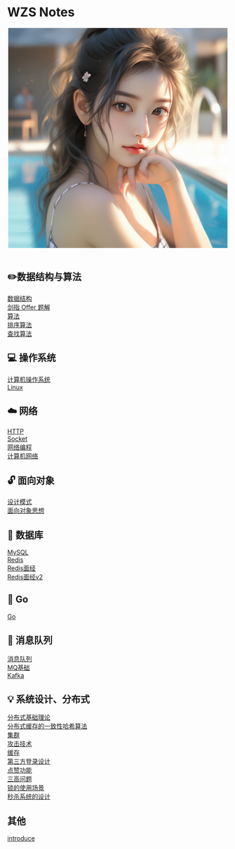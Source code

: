 # WZS Notes

<div align="center">
    <img src="./../assets/g4.png" width="500px">
</div>

<br>

##  ✏️数据结构与算法
[数据结构](mynotes/数据结构/数据结构.md) <br>
[剑指 Offer 题解](notes/剑指%20offer%20题解.md) <br>
[算法](notes/算法.md)<br>
[排序算法](notes/排序算法.md)<br>
[查找算法](notes/查找算法.md)<br>

## 💻 操作系统
[计算机操作系统](notes/计算机操作系统.md) <br>
[Linux](notes/Linux.md)<br>

## ☁️ 网络
[HTTP](notes/HTTP.md) <br>
[Socket](notes/Socket.md)<br>
[网络编程](notes/网络编程.md) <br>
[计算机网络](mynotes/network/network.md) <br>

## 🔓 面向对象
[设计模式](notes/设计模式.md) <br>
[面向对象思想](notes/面向对象思想.md)<br>

## 💾 数据库
[MySQL](notes/MySQL.md) <br>
[Redis](notes/Redis.md) <br>
[Redis面经](mynotes/redis/RedisQuestion.md)<br>
[Redis面经v2](mynotes/redis/redis_question_v2.md)<br>

## 🦦 Go
[Go](mynotes/Go/go-interview.md)<br>

## 🚅 消息队列
[消息队列](notes/消息队列.md)<br>
[MQ基础](mynotes/mq/mq.md)<br>
[Kafka](mynotes/mq/kafka.md)<br>

## 💡 系统设计、分布式
[分布式基础理论](notes/分布式.md) <br>
[分布式缓存的一致性哈希算法](mynotes/分布式缓存的一致性哈希算法.md) <br>
[集群](notes/集群.md) <br>
[攻击技术](notes/攻击技术.md) <br>
[缓存](notes/缓存.md) <br>
[第三方登录设计](mynotes/SystemDesign/第三方登录.md)<br>
[点赞功能](mynotes/SystemDesign/点赞功能.md)<br>
[三高问题](mynotes/SystemDesign/ThreeHigh.md)<br>
[锁的使用场景](mynotes/Lock/LockUsage.md)<br>
[秒杀系统的设计](mynotes/秒杀系统.md)<br>

## 其他
[introduce](mynotes/Others/introduce.md)  <br>